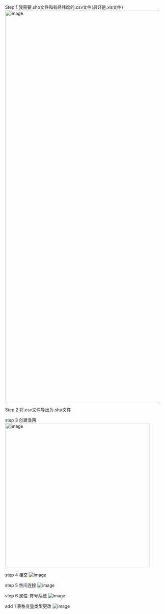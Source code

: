 Step 1 我需要.shp文件和有经纬度的.csv文件(最好是.xls文件）
<img width="1277" alt="image" src="https://github.com/user-attachments/assets/3f1175d5-9ef4-4214-aabe-fcf03a40d1bc">

Step 2 将.csv文件导出为.shp文件

step 3 创建渔网
<img width="470" alt="image" src="https://github.com/user-attachments/assets/210999ea-cbf2-4633-a7db-8be8c0b19296">

step 4 相交
![image](https://github.com/user-attachments/assets/85fc8ac7-79e0-4115-a468-84cc17a76d51)

step 5 空间连接
![image](https://github.com/user-attachments/assets/231776c5-fd0b-4b8f-b40c-68c90bd31a1e)

step 6 属性-符号系统
![image](https://github.com/user-attachments/assets/af74112b-20ab-448b-94eb-e9d6e1996fe1)







add 1 表格变量类型更改
![image](https://github.com/user-attachments/assets/bbdaa3f5-3bf0-4ba6-9256-43a0d2ed9268)
